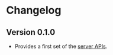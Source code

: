 # Changelog

## Version 0.1.0
- Provides a first set of the [server APIs](https://docs.couchdb.org/en/stable/api/server/).
